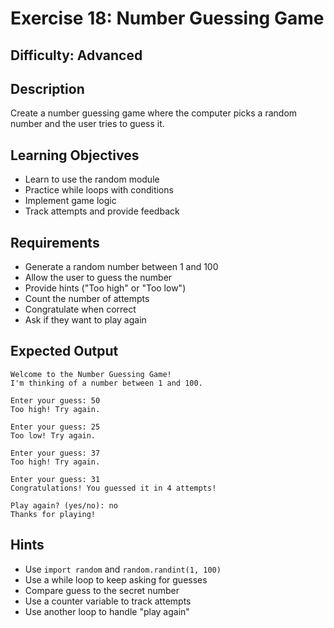 # Exercise 18: Number Guessing Game

## Difficulty: Advanced

## Description
Create a number guessing game where the computer picks a random number and the user tries to guess it.

## Learning Objectives
- Learn to use the random module
- Practice while loops with conditions
- Implement game logic
- Track attempts and provide feedback

## Requirements
- Generate a random number between 1 and 100
- Allow the user to guess the number
- Provide hints ("Too high" or "Too low")
- Count the number of attempts
- Congratulate when correct
- Ask if they want to play again

## Expected Output
```
Welcome to the Number Guessing Game!
I'm thinking of a number between 1 and 100.

Enter your guess: 50
Too high! Try again.

Enter your guess: 25
Too low! Try again.

Enter your guess: 37
Too high! Try again.

Enter your guess: 31
Congratulations! You guessed it in 4 attempts!

Play again? (yes/no): no
Thanks for playing!
```

## Hints
- Use `import random` and `random.randint(1, 100)`
- Use a while loop to keep asking for guesses
- Compare guess to the secret number
- Use a counter variable to track attempts
- Use another loop to handle "play again"
